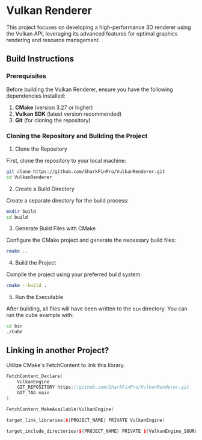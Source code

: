 # Vulkan Renderer

This project focuses on developing a high-performance 3D renderer using the Vulkan API, leveraging its advanced features for optimal graphics rendering and resource management.

## Build Instructions

### Prerequisites

Before building the Vulkan Renderer, ensure you have the following dependencies installed:

1. **CMake** (version 3.27 or higher)
2. **Vulkan SDK** (latest version recommended)
3. **Git** (for cloning the repository)

### Cloning the Repository and Building the Project

1. Clone the Repository

First, clone the repository to your local machine:

```bash
git clone https://github.com/SharkFinPro/VulkanRenderer.git
cd VulkanRenderer
```

2. Create a Build Directory

Create a separate directory for the build process:

```bash
mkdir build
cd build
```

3. Generate Build Files with CMake

Configure the CMake project and generate the necessary build files:

```bash
cmake ..
```

4. Build the Project

Compile the project using your preferred build system:

```bash
cmake --build .
```

5. Run the Executable

After building, all files will have been written to the `bin` directory. You can run the cube example with:

```bash
cd bin
./Cube
```

## Linking in another Project?

Utilize CMake's FetchContent to link this library.

```c++
FetchContent_Declare(
    VulkanEngine
    GIT_REPOSITORY https://github.com/SharkFinPro/VulkanRenderer.git
    GIT_TAG main
)

FetchContent_MakeAvailable(VulkanEngine)

target_link_libraries(${PROJECT_NAME} PRIVATE VulkanEngine)

target_include_directories(${PROJECT_NAME} PRIVATE ${VulkanEngine_SOURCE_DIR})
```
